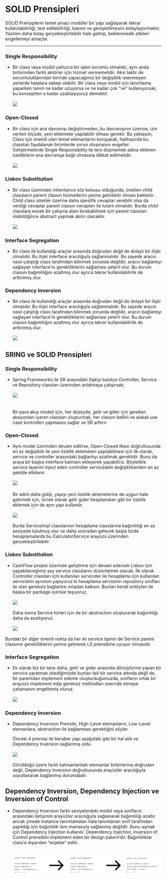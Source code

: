 # SOLID Prensipleri


SOLID Prensiplerin temel amacı modüler bir yapı sağlayarak tekrar kullanılabilirliği, test edilebilirliği, bakımı ve genişletilmesini kolaylaştırmaktır. Yazılımı daha kolay gerçekleştirilebilir hale getirip, beklenmedik etkileri engellemeyi amaçlar.

---


### Single Responsibility

- Bir class veya  modül yalnızca bir işten sorumlu olmalıdır, aynı anda birbirinden farklı aktörler için hizmet vermemelidir. Aksi taktir de sorumluluklarından birinde yapacağımız bir değişiklik istenmeyen yerlerde hatalara sebep olabilir. Bir class veya modül için tanımlama yaparken tanım ne kadar uzuyorsa ve ne kadar çok "ve" kullanıyorsak, bu konseptten o kadar uzaklaşıyoruz demektir.
  <br/><br/>
![](https://res.cloudinary.com/practicaldev/image/fetch/s--RDU8cD1Y--/c_imagga_scale,f_auto,fl_progressive,h_900,q_auto,w_1600/https://dev-to-uploads.s3.amazonaws.com/uploads/articles/tq7o4zx8mb59yv8yc5hl.png)


### Open-Closed

- Bir class için ana davranışı değiştirmeden, bu davranışının üzerine, izin verilen ölçüde, yeni eklemeler yapılabilir olması gerekir. Bu yaklaşım, Class için önemli olan temel elemanlarını koruyarak, halihazırda bu classtan faydalanan birimlerde sorun oluşmasını engeller. Geliştirmelerde Single Responsibility ile ters düşmemek adına eklenen özelliklerin ana davranışa bağlı olmasına dikkat edilmelidir.
  <br/><br/>
     ![](https://badearobert.ro/blog/wp-content/uploads/2018/05/Open-Closed.png)

### Liskov Substitution

- Bir class üzerinden inheritance söz konusu olduğunda, üretilen child classların parent classın hizmetlerini yerine getirebilir olması beklenir. Child class istekler üzerine daha spesifik cevaplar verebilir olsa da verdiği cevaplar parent classın cevapları ile tutarlı olmalıdır.
 Burda child classlara esnek bir çalışma alanı bırakabilmek için parent classları olabildiğince abstract yapmak akılcı olacaktır.
  <br/><br/>
    ![](https://i0.wp.com/gokhan-gokalp.com/wp-content/uploads/2015/06/liskov.jpg?ssl=1)
    
### Interface Segregation
- Bir class ile kullandığı araçlar arasında doğrudan değil de dolaylı bir ilişki olmalıdır. Bu ilişki interface aracılığıyla sağlanmalıdır. Bu sayede aracın nasıl çalıştığı class tarafından bilinmek zorunda değildir, aracın bağlantıyı sağlayan interface'in gerekliliklerini sağlaması yeterli olur. Bu durum classın bağımlılığını azaltmış olur ayrıca tekrar kullanılabilirlik de arttırılmış olur.

 
### Dependency Inversion

- Bir class ile kullandığı araçlar arasında doğrudan değil de dolaylı bir ilişki olmalıdır. Bu ilişki interface aracılığıyla sağlanmalıdır. Bu sayede aracın nasıl çalıştığı class tarafından bilinmek zorunda değildir, aracın bağlantıyı sağlayan interface'in gerekliliklerini sağlaması yeterli olur. Bu durum classın bağımlılığını azaltmış olur ayrıca tekrar kullanılabilirlik de arttırılmış olur.
  <br/><br/>
    ![](https://miro.medium.com/max/1280/1*m-CMwIOkrY6-Y1lkE3kLfw.jpeg)

## SRING ve SOLID Prensipleri

### Single Responsibility

- Spring Frameworkü ile SR arasındaki ilişkiyi basitçe Controller, Service ve Repository classları üzerinden anlatmaya çalışırsak;
  <br/><br/>
  ![](https://miro.medium.com/max/700/1*kazAwhquHXpLT8qiQwZu1Q.png)  
  <br/><br/>
  Bir para akışı modeli için, her düzeyde, gelir ve gider için gereken aksiyonları içeren classları oluşturmak, her classın bellirli ve alakalı use case kontrolleri yapmasını sağlar ve SR arttırır.

### Open-Closed

  - Aynı model üzerinden devam edilirse, Open-Closed ilkesi doğrultusunda en az değişiklik ile yeni özellik eklemeleri yapılabilmesi için ilk olarak, service ve controller arasındaki bağlantıyı azaltmak gereklidir. Bunu da araya bir başka interface katmanı ekleyerek yapabiliriz. Böylelikle service layerini inject eden controller servicedeki değişikliklerden en az şekilde etkilenir.
    <br/><br/>
    ![](https://miro.medium.com/max/568/1*nbK0eDoEyZNa229TH9ycPQ.png)
    <br/><br/>
    Bir adım daha gidip, yapıyı yeni özellik eklemelerine de uygun hale getirmek için, örnek olarak gelir gider hesplamaları gibi bir özellik eklemek için de aynı yapı kullanılır.
    <br/><br/>
    ![](https://miro.medium.com/max/410/1*--xmI3vOX_8xnX8kN0PDZw.png) 

    Burda ServiceImpl classlarının hesaplama classlarına bağımlılığı en az seviyede tutulmuş olur ve daha sonradan gelecek başta türde hesaplamalarda bu CalculatorService arayüzü üzerinden gerçekleştirilebilir.

### Liskov Substitution

  - CashFlow projesi üzerinde geliştirme için devam edersek Liskov için yapabileceğimiz şey service classlarını düzenlemek olacak. İlk olarak Controller classları için kullanılan serviceler ile hesaplama için kullanılan serviclerin ayrımını yapıyoruz ki hesaplama servisinin repository sınıfları ile olan gereksiz bağlantısı ortadan kalksın. Bunları kendi entityleri ile başka bir package içerisie taşıyoruz.
    <br/><br/>
    ![](https://miro.medium.com/max/700/1*CCxROVMCYCoG1HBT3waYSA.png)
  
    Daha sonra Service türleri için de bir abstraction oluşturarak bağımlılığı daha da azaltıyoruz.
    <br/><br/>
    ![](https://miro.medium.com/max/461/1*H4Rin7QjOEw1w6D3TB70CA.png)
  
  Burdaki bir diğer önemli nokta da her iki service tipinin de Service parent classının gerekliliklerini yerine getirerek LS prensibine uyuyor olmasıdır.

### Interface Segregation

  - Ek olarak biz bir tane daha, gelir ve gider arasında dönüştürme yapan bir service yaratmak istediğimizde bunları tek bir service altında değil de, bir parentdan implement ederek oluşturduğumuzda, sınıfların ortak bir arayüzü implement edip gereksiz methodları override etmeye çalışmasını engellemiş oluruz.
    <br/><br/>
  ![](https://miro.medium.com/max/700/1*cT8R_47qtz1jENtcOc645Q.png)

### Dependency Inversion

  - Dependency Inversion Prensibi, High-Level elemanların, Low-Level elemanlara, abstraction ile bağlanması gerektiğini söyler.
  
    Önceki 4 prensip ile beraber yapı aşağıdaki gibi bir hal aldı ve Dependency Inversion sağlanmış oldu.
    <br/><br/>
    ![](https://miro.medium.com/max/700/1*OEaUIcsNle-3d3hN6huuAA.png)

    Görüldüğü üzere farklı katmanlardaki elemanlar birbirlerine doğrudan değil, Dependency Inversion doğrultusunda arayüzler aracılığıyla soyutlanarak bağlanmış durumdadır.

## Dependency Inversion, Dependency Injection ve Inversion of Control

  - Dependency Inversion farklı seviyelerdeki modül veya sınıfların arasındaki iletişimin arayüzler aracılığıyla sağlanarak bağımlılığı azaltır ancak yinede instance tanımlamaları hala tanımlanan sınıf tarafından yapıldığı için bağımlılık tam manasıyla sağlanmış değildir.
    Bunu aşmak için Dependency Injection kullanılır. Dependency Injection, Inversion of Control prensibini implement eden bir design patern’dır. Bağımlılıklar class’a dışarıdan “enjekte” edilir.
    <br/><br/><br/>
    ![image info](./images/temp.png)